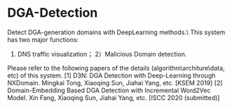 # DGA-Detection
Detect DGA-generation domains with DeepLearning methods.\\
This system has two major functions: 
  1) DNS traffic visualization；
  2）Malicious Domain detection.
  
  
  





Please refer to the following papers of the details (algorithm\architure\data, etc) of this system.
[1] D3N: DGA Detection with Deep-Learning through NXDomain. Mingkai Tong, Xiaoqing Sun, Jiahai Yang, etc. [KSEM 2019]
[2] Domain-Embedding Based DGA Detection with Incremental Word2Vec Model. Xin Fang, Xiaoqing Sun, Jiahai Yang, etc. [ISCC 2020 (submitted)]


